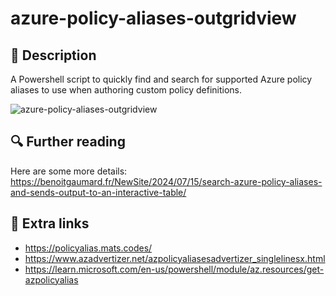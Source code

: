 # azure-policy-aliases-outgridview

## 📌 Description
A Powershell script to quickly find and search for supported Azure policy aliases to use when authoring custom policy definitions.

![azure-policy-aliases-outgridview](https://benoitgaumard.fr/NewSite/wp-content/uploads/2024/07/image-1-1536x958.png)

## 🔍 Further reading
Here are some more details: https://benoitgaumard.fr/NewSite/2024/07/15/search-azure-policy-aliases-and-sends-output-to-an-interactive-table/

## 📖 Extra links
- https://policyalias.mats.codes/
- https://www.azadvertizer.net/azpolicyaliasesadvertizer_singlelinesx.html
- https://learn.microsoft.com/en-us/powershell/module/az.resources/get-azpolicyalias
